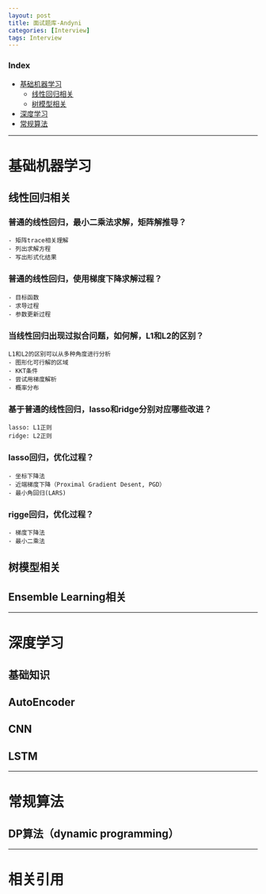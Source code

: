 ```yaml
---
layout: post
title: 面试题库-Andyni
categories: [Interview]
tags: Interview
---
```


### Index
<!-- TOC -->
- [基础机器学习](#基础机器学习)
    - [线性回归相关](#线性回归相关)
    - [树模型相关](#树模型相关)
- [深度学习](#深度学习)
- [常规算法](#常规算法)
<!-- /TOC -->

---
# 基础机器学习<!-- 居中显示 -->

## 线性回归相关

### 普通的线性回归，最小二乘法求解，矩阵解推导？
```
- 矩阵trace相关理解
- 列出求解方程
- 写出形式化结果
```

### 普通的线性回归，使用梯度下降求解过程？
```
- 目标函数
- 求导过程
- 参数更新过程
```

### 当线性回归出现过拟合问题，如何解，L1和L2的区别？
```
L1和L2的区别可以从多种角度进行分析
- 图形化可行解的区域
- KKT条件
- 尝试用梯度解析
- 概率分布
```

### 基于普通的线性回归，lasso和ridge分别对应哪些改进？
```
lasso: L1正则
ridge: L2正则
```

### lasso回归，优化过程？
```
- 坐标下降法
- 近端梯度下降（Proximal Gradient Desent, PGD）
- 最小角回归(LARS)
```

### rigge回归，优化过程？
```
- 梯度下降法
- 最小二乘法
```


## 树模型相关


## Ensemble Learning相关


---
# 深度学习

## 基础知识

## AutoEncoder

## CNN

## LSTM

---
# 常规算法

## DP算法（dynamic programming）

---
# 相关引用
